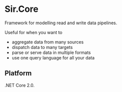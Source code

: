 # Sir.Core

Framework for modelling read and write data pipelines. 

Useful for when you want to

- aggregate data from many sources 
- dispatch data to many targets 
- parse or serve data in multiple formats 
- use one query language for all your data

## Platform

.NET Core 2.0.